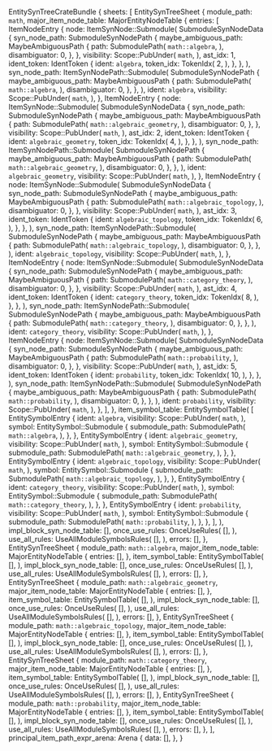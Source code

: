 EntitySynTreeCrateBundle {
    sheets: [
        EntitySynTreeSheet {
            module_path: `math`,
            major_item_node_table: MajorEntityNodeTable {
                entries: [
                    ItemNodeEntry {
                        node: ItemSynNode::Submodule(
                            SubmoduleSynNodeData {
                                syn_node_path: SubmoduleSynNodePath {
                                    maybe_ambiguous_path: MaybeAmbiguousPath {
                                        path: SubmodulePath(
                                            `math::algebra`,
                                        ),
                                        disambiguator: 0,
                                    },
                                },
                                visibility: Scope::PubUnder(
                                    `math`,
                                ),
                                ast_idx: 1,
                                ident_token: IdentToken {
                                    ident: `algebra`,
                                    token_idx: TokenIdx(
                                        2,
                                    ),
                                },
                            },
                        ),
                        syn_node_path: ItemSynNodePath::Submodule(
                            SubmoduleSynNodePath {
                                maybe_ambiguous_path: MaybeAmbiguousPath {
                                    path: SubmodulePath(
                                        `math::algebra`,
                                    ),
                                    disambiguator: 0,
                                },
                            },
                        ),
                        ident: `algebra`,
                        visibility: Scope::PubUnder(
                            `math`,
                        ),
                    },
                    ItemNodeEntry {
                        node: ItemSynNode::Submodule(
                            SubmoduleSynNodeData {
                                syn_node_path: SubmoduleSynNodePath {
                                    maybe_ambiguous_path: MaybeAmbiguousPath {
                                        path: SubmodulePath(
                                            `math::algebraic_geometry`,
                                        ),
                                        disambiguator: 0,
                                    },
                                },
                                visibility: Scope::PubUnder(
                                    `math`,
                                ),
                                ast_idx: 2,
                                ident_token: IdentToken {
                                    ident: `algebraic_geometry`,
                                    token_idx: TokenIdx(
                                        4,
                                    ),
                                },
                            },
                        ),
                        syn_node_path: ItemSynNodePath::Submodule(
                            SubmoduleSynNodePath {
                                maybe_ambiguous_path: MaybeAmbiguousPath {
                                    path: SubmodulePath(
                                        `math::algebraic_geometry`,
                                    ),
                                    disambiguator: 0,
                                },
                            },
                        ),
                        ident: `algebraic_geometry`,
                        visibility: Scope::PubUnder(
                            `math`,
                        ),
                    },
                    ItemNodeEntry {
                        node: ItemSynNode::Submodule(
                            SubmoduleSynNodeData {
                                syn_node_path: SubmoduleSynNodePath {
                                    maybe_ambiguous_path: MaybeAmbiguousPath {
                                        path: SubmodulePath(
                                            `math::algebraic_topology`,
                                        ),
                                        disambiguator: 0,
                                    },
                                },
                                visibility: Scope::PubUnder(
                                    `math`,
                                ),
                                ast_idx: 3,
                                ident_token: IdentToken {
                                    ident: `algebraic_topology`,
                                    token_idx: TokenIdx(
                                        6,
                                    ),
                                },
                            },
                        ),
                        syn_node_path: ItemSynNodePath::Submodule(
                            SubmoduleSynNodePath {
                                maybe_ambiguous_path: MaybeAmbiguousPath {
                                    path: SubmodulePath(
                                        `math::algebraic_topology`,
                                    ),
                                    disambiguator: 0,
                                },
                            },
                        ),
                        ident: `algebraic_topology`,
                        visibility: Scope::PubUnder(
                            `math`,
                        ),
                    },
                    ItemNodeEntry {
                        node: ItemSynNode::Submodule(
                            SubmoduleSynNodeData {
                                syn_node_path: SubmoduleSynNodePath {
                                    maybe_ambiguous_path: MaybeAmbiguousPath {
                                        path: SubmodulePath(
                                            `math::category_theory`,
                                        ),
                                        disambiguator: 0,
                                    },
                                },
                                visibility: Scope::PubUnder(
                                    `math`,
                                ),
                                ast_idx: 4,
                                ident_token: IdentToken {
                                    ident: `category_theory`,
                                    token_idx: TokenIdx(
                                        8,
                                    ),
                                },
                            },
                        ),
                        syn_node_path: ItemSynNodePath::Submodule(
                            SubmoduleSynNodePath {
                                maybe_ambiguous_path: MaybeAmbiguousPath {
                                    path: SubmodulePath(
                                        `math::category_theory`,
                                    ),
                                    disambiguator: 0,
                                },
                            },
                        ),
                        ident: `category_theory`,
                        visibility: Scope::PubUnder(
                            `math`,
                        ),
                    },
                    ItemNodeEntry {
                        node: ItemSynNode::Submodule(
                            SubmoduleSynNodeData {
                                syn_node_path: SubmoduleSynNodePath {
                                    maybe_ambiguous_path: MaybeAmbiguousPath {
                                        path: SubmodulePath(
                                            `math::probability`,
                                        ),
                                        disambiguator: 0,
                                    },
                                },
                                visibility: Scope::PubUnder(
                                    `math`,
                                ),
                                ast_idx: 5,
                                ident_token: IdentToken {
                                    ident: `probability`,
                                    token_idx: TokenIdx(
                                        10,
                                    ),
                                },
                            },
                        ),
                        syn_node_path: ItemSynNodePath::Submodule(
                            SubmoduleSynNodePath {
                                maybe_ambiguous_path: MaybeAmbiguousPath {
                                    path: SubmodulePath(
                                        `math::probability`,
                                    ),
                                    disambiguator: 0,
                                },
                            },
                        ),
                        ident: `probability`,
                        visibility: Scope::PubUnder(
                            `math`,
                        ),
                    },
                ],
            },
            item_symbol_table: EntitySymbolTable(
                [
                    EntitySymbolEntry {
                        ident: `algebra`,
                        visibility: Scope::PubUnder(
                            `math`,
                        ),
                        symbol: EntitySymbol::Submodule {
                            submodule_path: SubmodulePath(
                                `math::algebra`,
                            ),
                        },
                    },
                    EntitySymbolEntry {
                        ident: `algebraic_geometry`,
                        visibility: Scope::PubUnder(
                            `math`,
                        ),
                        symbol: EntitySymbol::Submodule {
                            submodule_path: SubmodulePath(
                                `math::algebraic_geometry`,
                            ),
                        },
                    },
                    EntitySymbolEntry {
                        ident: `algebraic_topology`,
                        visibility: Scope::PubUnder(
                            `math`,
                        ),
                        symbol: EntitySymbol::Submodule {
                            submodule_path: SubmodulePath(
                                `math::algebraic_topology`,
                            ),
                        },
                    },
                    EntitySymbolEntry {
                        ident: `category_theory`,
                        visibility: Scope::PubUnder(
                            `math`,
                        ),
                        symbol: EntitySymbol::Submodule {
                            submodule_path: SubmodulePath(
                                `math::category_theory`,
                            ),
                        },
                    },
                    EntitySymbolEntry {
                        ident: `probability`,
                        visibility: Scope::PubUnder(
                            `math`,
                        ),
                        symbol: EntitySymbol::Submodule {
                            submodule_path: SubmodulePath(
                                `math::probability`,
                            ),
                        },
                    },
                ],
            ),
            impl_block_syn_node_table: [],
            once_use_rules: OnceUseRules(
                [],
            ),
            use_all_rules: UseAllModuleSymbolsRules(
                [],
            ),
            errors: [],
        },
        EntitySynTreeSheet {
            module_path: `math::algebra`,
            major_item_node_table: MajorEntityNodeTable {
                entries: [],
            },
            item_symbol_table: EntitySymbolTable(
                [],
            ),
            impl_block_syn_node_table: [],
            once_use_rules: OnceUseRules(
                [],
            ),
            use_all_rules: UseAllModuleSymbolsRules(
                [],
            ),
            errors: [],
        },
        EntitySynTreeSheet {
            module_path: `math::algebraic_geometry`,
            major_item_node_table: MajorEntityNodeTable {
                entries: [],
            },
            item_symbol_table: EntitySymbolTable(
                [],
            ),
            impl_block_syn_node_table: [],
            once_use_rules: OnceUseRules(
                [],
            ),
            use_all_rules: UseAllModuleSymbolsRules(
                [],
            ),
            errors: [],
        },
        EntitySynTreeSheet {
            module_path: `math::algebraic_topology`,
            major_item_node_table: MajorEntityNodeTable {
                entries: [],
            },
            item_symbol_table: EntitySymbolTable(
                [],
            ),
            impl_block_syn_node_table: [],
            once_use_rules: OnceUseRules(
                [],
            ),
            use_all_rules: UseAllModuleSymbolsRules(
                [],
            ),
            errors: [],
        },
        EntitySynTreeSheet {
            module_path: `math::category_theory`,
            major_item_node_table: MajorEntityNodeTable {
                entries: [],
            },
            item_symbol_table: EntitySymbolTable(
                [],
            ),
            impl_block_syn_node_table: [],
            once_use_rules: OnceUseRules(
                [],
            ),
            use_all_rules: UseAllModuleSymbolsRules(
                [],
            ),
            errors: [],
        },
        EntitySynTreeSheet {
            module_path: `math::probability`,
            major_item_node_table: MajorEntityNodeTable {
                entries: [],
            },
            item_symbol_table: EntitySymbolTable(
                [],
            ),
            impl_block_syn_node_table: [],
            once_use_rules: OnceUseRules(
                [],
            ),
            use_all_rules: UseAllModuleSymbolsRules(
                [],
            ),
            errors: [],
        },
    ],
    principal_item_path_expr_arena: Arena {
        data: [],
    },
}